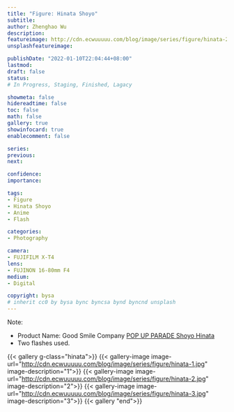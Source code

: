 ```yaml
---
title: "Figure: Hinata Shoyo"
subtitle:
author: Zhenghao Wu
description: 
featureimage: http://cdn.ecwuuuuu.com/blog/image/series/figure/hinata-2.jpg
unsplashfeatureimage: 

publishDate: "2022-01-10T22:04:44+08:00"
lastmod: 
draft: false
status: 
# In Progress, Staging, Finished, Lagacy

showmeta: false
hidereadtime: false
toc: false
math: false
gallery: true
showinfocard: true
enablecomment: false

series:
previous:
next:

confidence: 
importance: 

tags:
- Figure
- Hinata Shoyo
- Anime
- Flash

categories:
- Photography

camera:
- FUJIFILM X-T4
lens:
- FUJINON 16-80mm F4
medium:
- Digital

copyright: bysa
# inherit cc0 by bysa bync byncsa bynd byncnd unsplash
---
```

Note: 
- Product Name: Good Smile Company [POP UP PARADE Shoyo Hinata](https://www.goodsmile.info/en/product/11123/POP+UP+PARADE+Shoyo+Hinata.html)
- Two flashes used.


{{< gallery g-class="hinata">}}
{{< gallery-image
image-url="http://cdn.ecwuuuuu.com/blog/image/series/figure/hinata-1.jpg"
image-description="1">}}
{{< gallery-image
image-url="http://cdn.ecwuuuuu.com/blog/image/series/figure/hinata-2.jpg"
image-description="2">}}
{{< gallery-image
image-url="http://cdn.ecwuuuuu.com/blog/image/series/figure/hinata-3.jpg"
image-description="3">}}
{{< gallery "end">}}

